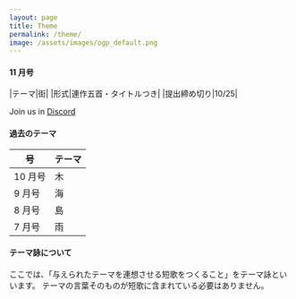 ```yaml
---
layout: page
title: Theme
permalink: /theme/
image: /assets/images/ogp_default.png
---
```


#### 11 月号

|テーマ|街|
|形式|連作五首・タイトルつき|
|提出締め切り|10/25|

Join us in <i class="fa-brands fa-discord"></i> [Discord](https://discord.gg/WyV2XHN6z2)

#### 過去のテーマ

| 号      | テーマ |
| ------- | ------ |
| 10 月号 | 木     |
| 9 月号  | 海     |
| 8 月号  | 島     |
| 7 月号  | 雨     |

#### テーマ詠について

ここでは、「与えられたテーマを連想させる短歌をつくること」をテーマ詠といいます。
テーマの言葉そのものが短歌に含まれている必要はありません。
